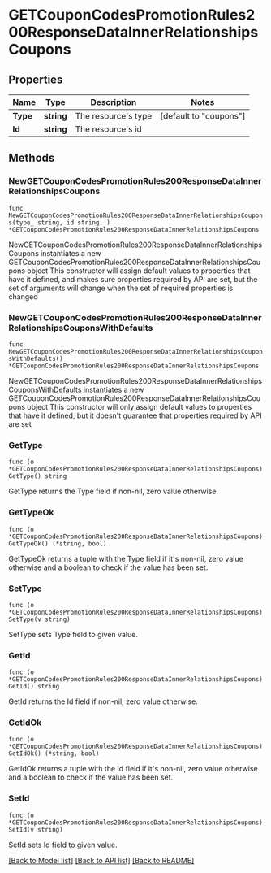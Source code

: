 # GETCouponCodesPromotionRules200ResponseDataInnerRelationshipsCoupons

## Properties

Name | Type | Description | Notes
------------ | ------------- | ------------- | -------------
**Type** | **string** | The resource&#39;s type | [default to "coupons"]
**Id** | **string** | The resource&#39;s id | 

## Methods

### NewGETCouponCodesPromotionRules200ResponseDataInnerRelationshipsCoupons

`func NewGETCouponCodesPromotionRules200ResponseDataInnerRelationshipsCoupons(type_ string, id string, ) *GETCouponCodesPromotionRules200ResponseDataInnerRelationshipsCoupons`

NewGETCouponCodesPromotionRules200ResponseDataInnerRelationshipsCoupons instantiates a new GETCouponCodesPromotionRules200ResponseDataInnerRelationshipsCoupons object
This constructor will assign default values to properties that have it defined,
and makes sure properties required by API are set, but the set of arguments
will change when the set of required properties is changed

### NewGETCouponCodesPromotionRules200ResponseDataInnerRelationshipsCouponsWithDefaults

`func NewGETCouponCodesPromotionRules200ResponseDataInnerRelationshipsCouponsWithDefaults() *GETCouponCodesPromotionRules200ResponseDataInnerRelationshipsCoupons`

NewGETCouponCodesPromotionRules200ResponseDataInnerRelationshipsCouponsWithDefaults instantiates a new GETCouponCodesPromotionRules200ResponseDataInnerRelationshipsCoupons object
This constructor will only assign default values to properties that have it defined,
but it doesn't guarantee that properties required by API are set

### GetType

`func (o *GETCouponCodesPromotionRules200ResponseDataInnerRelationshipsCoupons) GetType() string`

GetType returns the Type field if non-nil, zero value otherwise.

### GetTypeOk

`func (o *GETCouponCodesPromotionRules200ResponseDataInnerRelationshipsCoupons) GetTypeOk() (*string, bool)`

GetTypeOk returns a tuple with the Type field if it's non-nil, zero value otherwise
and a boolean to check if the value has been set.

### SetType

`func (o *GETCouponCodesPromotionRules200ResponseDataInnerRelationshipsCoupons) SetType(v string)`

SetType sets Type field to given value.


### GetId

`func (o *GETCouponCodesPromotionRules200ResponseDataInnerRelationshipsCoupons) GetId() string`

GetId returns the Id field if non-nil, zero value otherwise.

### GetIdOk

`func (o *GETCouponCodesPromotionRules200ResponseDataInnerRelationshipsCoupons) GetIdOk() (*string, bool)`

GetIdOk returns a tuple with the Id field if it's non-nil, zero value otherwise
and a boolean to check if the value has been set.

### SetId

`func (o *GETCouponCodesPromotionRules200ResponseDataInnerRelationshipsCoupons) SetId(v string)`

SetId sets Id field to given value.



[[Back to Model list]](../README.md#documentation-for-models) [[Back to API list]](../README.md#documentation-for-api-endpoints) [[Back to README]](../README.md)


